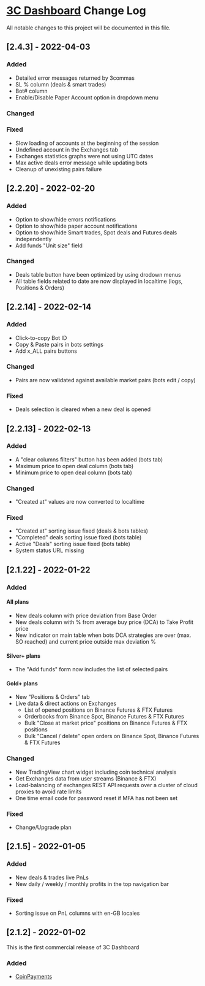 # [3C Dashboard](https://www.3cdashboard.com) Change Log
All notable changes to this project will be documented in this file.


## [2.4.3] - 2022-04-03

### Added
- Detailed error messages returned by 3commas
- SL % column (deals & smart trades)
- Bot# column
- Enable/Disable Paper Account option in dropdown menu

### Changed

### Fixed
- Slow loading of accounts at the beginning of the session
- Undefined account in the Exchanges tab
- Exchanges statistics graphs were not using UTC dates
- Max active deals error message while updating bots
- Cleanup of unexisting pairs failure


## [2.2.20] - 2022-02-20

### Added
- Option to show/hide errors notifications
- Option to show/hide paper account notifications
- Option to show/hide Smart trades, Spot deals and Futures deals independently
- Add funds "Unit size" field
 
### Changed
- Deals table button have been optimized by using drodown menus
- All table fields related to date are now displayed in localtime (logs, Positions & Orders)


## [2.2.14] - 2022-02-14
 
### Added
- Click-to-copy Bot ID
- Copy & Paste pairs in bots settings
- Add x_ALL pairs buttons
 
### Changed
- Pairs are now validated against available market pairs (bots edit / copy)

### Fixed
- Deals selection is cleared when a new deal is opened


## [2.2.13] - 2022-02-13
 
### Added
- A "clear columns filters" button has been added (bots tab)
- Maximum price to open deal column (bots tab)
- Minimum price to open deal column (bots tab)
 
### Changed
- "Created at" values are now converted to localtime
 
### Fixed
- "Created at" sorting issue fixed (deals & bots tables)
- "Completed" deals sorting issue fixed (bots table)
- Active "Deals" sorting issue fixed (bots table)
- System status URL missing

 
## [2.1.22] - 2022-01-22
 
### Added
#### All plans
- New deals column with price deviation from Base Order
- New deals column with % from average buy price (DCA) to Take Profit price
- New indicator on main table when bots DCA strategies are over (max. SO reached) and current price outside max deviation %
  
#### Silver+ plans
- The "Add funds" form now includes the list of selected pairs

#### Gold+ plans
- New "Positions & Orders" tab
- Live data & direct actions on Exchanges
  - List of opened positions on Binance Futures & FTX Futures
  - Orderbooks from Binance Spot, Binance Futures & FTX Futures
  - Bulk "Close at market price" positions on Binance Futures & FTX positions
  - Bulk "Cancel / delete" open orders on Binance Spot, Binance Futures & FTX Futures
 
### Changed
- New TradingView chart widget including coin technical analysis
- Get Exchanges data from user streams (Binance & FTX)
- Load-balancing of exchanges REST API requests over a cluster of cloud proxies to avoid rate limits
- One time email code for password reset if MFA has not been set
 
### Fixed
- Change/Upgrade plan


## [2.1.5] - 2022-01-05

### Added
- New deals & trades live PnLs
- New daily / weekly / monthly profits in the top navigation bar

### Fixed
- Sorting issue on PnL columns with en-GB locales

 
## [2.1.2] - 2022-01-02
 
This is the first commercial release of 3C Dashboard
   
### Added
- [CoinPayments](https://coinpayments.net)
